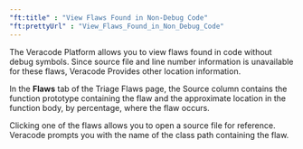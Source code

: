 ```yaml
---
"ft:title" : "View Flaws Found in Non-Debug Code"
"ft:prettyUrl" : "View_Flaws_Found_in_Non_Debug_Code"
---
```


The Veracode Platform allows you to view flaws found in code without debug symbols. Since source file and line number information is unavailable for these flaws, Veracode Provides other location information.

In the **Flaws** tab of the Triage Flaws page, the Source column contains the function prototype containing the flaw and the approximate location in the function body, by percentage, where the flaw occurs.

Clicking one of the flaws allows you to open a source file for reference. Veracode prompts you with the name of the class path containing the flaw.

